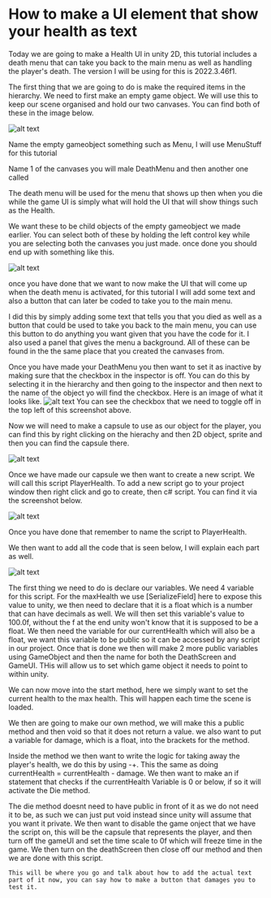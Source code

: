# How to make a UI element that show your health as text

Today we are going to make a Health UI in unity 2D, this tutorial includes a death menu that can take you back to the main menu as well as handling the player's death. The version I will be using for this is 2022.3.46f1.

The first thing that we are going to do is make the required items in the hierarchy. We need to first make an empty game object. We will use this to keep our scene organised and hold our two canvases. You can find both of these in the image below.

![alt text](image.png)

Name the empty gameobject something such as Menu, I will use MenuStuff for this tutorial

Name 1 of the canvases you will male DeathMenu and then another one called

The death menu will be used for the menu that shows up then when you die while the game UI is simply what will hold the UI that will show things such as the Health.

We want these to be child objects of the empty gameobject we made earlier. You can select both of these by holding the left control key while you are selecting both the canvases you just made. once done you should end up with something like this.

![alt text](image-4.png)

once you have done that we want to now make the UI that will come up when the death menu is activated, for this tutorial I will add some text and also a button that can later be coded to take you to the main menu. 

I did this by simply adding some text that tells you that you died as well as a button that could be used to take you back to the main menu, you can use this button to do anything you want given that you have the code for it. I also used a panel that gives the menu a background. All of these can be found in the the same place that you created the canvases from.

Once you have made your DeathMenu you then want to set it as inactive by making sure that the checkbox in the inspector is off. You can do this by selecting it in the hierarchy and then going to the inspector and then next to the name of the object yo will find the checkbox. Here is an image of what it looks like.
![alt text](image-3.png)
You can see the checkbox that we need to toggle off in the top left of this screenshot above.

Now we will need to make a capsule to use as our object for the player, you can find this by right clicking on the hierachy and then 2D object, sprite and then you can find the capsule there.

![alt text](image-2.png)

Once we have made our capsule we then want to create a new script. We will call this script PlayerHealth. To add a new script go to your project window then right click and go to create, then c# script. You can find it via the screenshot below. 

![alt text](image-5.png)

Once you have done that remember to name the script to PlayerHealth.

We then want to add all the code that is seen below, I will explain each part as well.

![alt text](image-7.png)

The first thing we need to do is declare our variables. We need 4 variable for this script. For the maxHealth we use [SerializeField] here to expose this value to unity, we then need to declare that it is a float which is a number that can have decimals as well. We will then set this variable's value to 100.0f, without the f at the end unity won't know that it is supposed to be a float. We then need the variable for our currentHealth which will also be a float, we want this variable to be public so it can be accessed by any script in our project. Once that is done we then will make 2 more public variables using GameObject and then the name for both the DeathScreen and GameUI. THis will allow us to set which game object it needs to point to within unity. 

We can now move into the start method, here we simply want to set the current health to the max health. This will happen each time the scene is loaded.

We then are going to make our own method, we will make this a public method and then void so that it does not return a value. we also want to put a variable for damage, which is a float, into the brackets for the method. 

Inside the method we then want to write the logic for taking away the player's health, we do this by using -+. This the same as doing currentHealth = currentHealth - damage. We then want to make an if statement that checks if the currentHealth Variable is 0 or below, if so it will activate the Die method.

The die method doesnt need to have public in front of it as we do not need it to be, as such we can just put void instead since unity will assume that you want it private. We then want to disable the game onject that we have the script on, this will be the capsule that represents the player, and then turn off the gameUI and set the time scale to 0f which will freeze time in the game. We then turn on the deathScreen then close off our method and then we are done with this script.

~~~
This will be where you go and talk about how to add the actual text part of it now, you can say how to make a button that damages you to test it.
~~~